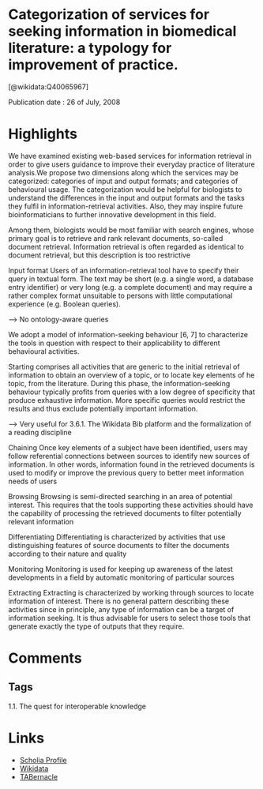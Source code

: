 
Categorization of services for seeking information in biomedical literature: a typology for improvement of practice.
====================================================================================================================
  
  [@wikidata:Q40065967]  
  
Publication date : 26 of July, 2008  

# Highlights

We have examined existing
web-based services for information retrieval in order to give users guidance to improve their everyday practice of
literature analysis.We propose two dimensions along which the services may be categorized: categories of input and
output formats; and categories of behavioural usage. The categorization would be helpful for biologists to understand the differences in the input and output formats and the tasks they fulfil in information-retrieval activities.
Also, they may inspire future bioinformaticians to further innovative development in this field.


Among them, biologists would be most familiar with
search engines, whose primary goal is to retrieve
and rank relevant documents, so-called document
retrieval. Information retrieval is often regarded as
identical to document retrieval, but this description is
too restrictive


Input format
Users of an information-retrieval tool have to specify
their query in textual form. The text may be short
(e.g. a single word, a database entry identifier) or
very long (e.g. a complete document) and may
require a rather complex format unsuitable to
persons with little computational experience (e.g.
Boolean queries).

--> No ontology-aware queries


We adopt a model of information-seeking behaviour
[6, 7] to characterize the tools in question with
respect to their applicability to different behavioural
activities.


Starting comprises all activities that are generic to
the initial retrieval of information to obtain an
overview of a topic, or to locate key elements of
he topic, from the literature. During this phase, the
information-seeking behaviour typically profits from
queries with a low degree of specificity that produce
exhaustive information. More specific queries would
restrict the results and thus exclude potentially
important information.


--> Very useful for  3.6.1. The Wikidata Bib platform and the formalization of a reading discipline

Chaining
Once key elements of a subject have been identified,
users may follow referential connections between
sources to identify new sources of information.
In other words, information found in the retrieved
documents is used to modify or improve the previous query to better meet information needs of users

Browsing
Browsing is semi-directed searching in an area of
potential interest. This requires that the tools supporting these activities should have the capability of
processing the retrieved documents to filter potentially relevant information

Differentiating
Differentiating is characterized by activities that use
distinguishing features of source documents to filter
the documents according to their nature and quality


Monitoring
Monitoring is used for keeping up awareness of
the latest developments in a field by automatic
monitoring of particular sources

Extracting
Extracting is characterized by working through
sources to locate information of interest. There is
no general pattern describing these activities since in
principle, any type of information can be a target of
information seeking. It is thus advisable for users to
select those tools that generate exactly the type of
outputs that they require.


# Comments

## Tags
 1.1. The quest for interoperable knowledge
# Links
  
 * [Scholia Profile](https://scholia.toolforge.org/work/Q40065967)  
 * [Wikidata](https://www.wikidata.org/wiki/Q40065967)  
 * [TABernacle](https://tabernacle.toolforge.org/?#/tab/manual/Q40065967/P921%3BP4510)  
